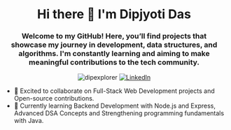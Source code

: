 <h1 align="center">Hi there 👋 I'm Dipjyoti Das </h1>
<h3 align="center">Welcome to my GitHub! Here, you’ll find projects that showcase my journey in development, data structures, and algorithms. I'm constantly learning and aiming to make meaningful contributions to the tech community.</h3>



<p align="center">
  <a align="left"> <img src="https://komarev.com/ghpvc/?username=dipexplorer&label=Profile%20views&color=0e75b6&style=flat" alt="dipexplorer" /> </a>
  <a href="https://linkedin.com/in/dip-jyoti22/" target="blank">
    <img src="https://img.shields.io/badge/LinkedIn-Connect-blue?style=flat&logo=linkedin" alt="LinkedIn" />
  </a>
</p>


- 👯 Excited to collaborate on Full-Stack Web Development projects and Open-source contributions.
- 🌱 Currently learning Backend Development with Node.js and Express, Advanced DSA Concepts and Strengthening programming fundamentals with Java.


